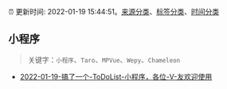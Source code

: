 :alarm_clock: 更新时间: 2022-01-19 15:44:51。[来源分类](../README.md)、[标签分类](../TAGS.md)、[时间分类](../TIMELINE.md)

## 小程序


> 关键字：`小程序`、`Taro`、`MPVue`、`Wepy`、`Chameleon`



- [2022-01-19-搞了一个-ToDoList-小程序，各位-V-友欢迎使用](https://www.v2ex.com/t/829332) 